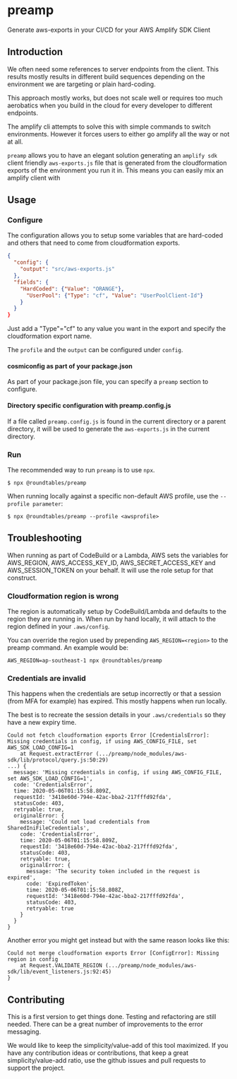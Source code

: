 # preamp

Generate aws-exports in your CI/CD for your AWS Amplify SDK Client

## Introduction

We often need some references to server endpoints from the client. This results mostly results in different build sequences depending on the environment we are targeting or plain hard-coding.

This approach mostly works, but does not scale well or requires too much aerobatics when you build in the cloud for every developer to different endpoints.

The amplify cli attempts to solve this with simple commands to switch environments. However it forces users to either go amplify all the way or not at all.

`preamp` allows you to have an elegant solution generating an `amplify sdk` client friendly `aws-exports.js` file that is generated from the cloudformation exports of the environment you run it in. This means you can easily mix an amplify client with 

## Usage

### Configure

The configuration allows you to setup some variables that are hard-coded and others that need to come from cloudformation exports.

```json
{
  "config": {
    "output": "src/aws-exports.js"
  },
  "fields": {
    "HardCoded": {"Value": "ORANGE"},
      "UserPool": {"Type": "cf", "Value": "UserPoolClient-Id"}
    }
  }
}
```

Just add a "Type"="cf" to any value you want in the export and specify the cloudformation export name.

The `profile` and the `output` can be configured under `config`.

#### cosmiconfig as part of your package.json

As part of your package.json file, you can specify a `preamp` section to configure.

#### Directory specific configuration with preamp.config.js

If a file called `preamp.config.js` is found in the current directory or a parent directory, it will be used to generate the `aws-exports.js` in the current directory.

### Run

The recommended way to run `preamp` is to use `npx`.

```shell
$ npx @roundtables/preamp
```

When running locally against a specific non-default AWS profile, use the `--profile parameter`:

```shell
$ npx @roundtables/preamp --profile <awsprofile>
```

## Troubleshooting

When running as part of CodeBuild or a Lambda, AWS sets the variables for AWS_REGION, AWS_ACCESS_KEY_ID, AWS_SECRET_ACCESS_KEY and AWS_SESSION_TOKEN on your behalf. It will use the role setup for that construct.

### Cloudformation region is wrong

The region is automatically setup by CodeBuild/Lambda and defaults to the region they are running in. When run by hand locally, it will attach to the region defined in your `.aws/config`. 

You can override the region used by prepending `AWS_REGION=<region>` to the preamp command. An example would be:

```shell
AWS_REGION=ap-southeast-1 npx @roundtables/preamp
```

### Credentials are invalid

This happens when the credentials are setup incorrectly or that a session (from MFA for example) has expired. This mostly happens when run locally.

The best is to recreate the session details in your `.aws/credentials` so they have a new expiry time.

```output
Could not fetch cloudformation exports Error [CredentialsError]: Missing credentials in config, if using AWS_CONFIG_FILE, set AWS_SDK_LOAD_CONFIG=1
    at Request.extractError (.../preamp/node_modules/aws-sdk/lib/protocol/query.js:50:29)
...) {
  message: 'Missing credentials in config, if using AWS_CONFIG_FILE, set AWS_SDK_LOAD_CONFIG=1',
  code: 'CredentialsError',
  time: 2020-05-06T01:15:58.809Z,
  requestId: '3418e60d-794e-42ac-bba2-217fffd92fda',
  statusCode: 403,
  retryable: true,
  originalError: {
    message: 'Could not load credentials from SharedIniFileCredentials',
    code: 'CredentialsError',
    time: 2020-05-06T01:15:58.809Z,
    requestId: '3418e60d-794e-42ac-bba2-217fffd92fda',
    statusCode: 403,
    retryable: true,
    originalError: {
      message: 'The security token included in the request is expired',
      code: 'ExpiredToken',
      time: 2020-05-06T01:15:58.808Z,
      requestId: '3418e60d-794e-42ac-bba2-217fffd92fda',
      statusCode: 403,
      retryable: true
    }
  }
}
```

Another error you might get instead but with the same reason looks like this:

```
Could not merge cloudformation exports Error [ConfigError]: Missing region in config
    at Request.VALIDATE_REGION (.../preamp/node_modules/aws-sdk/lib/event_listeners.js:92:45)
}
```

## Contributing

This is a first version to get things done. Testing and refactoring are still needed. There can be a great number of improvements to the error messaging.

We would like to keep the simplicity/value-add of this tool maximized. If you have any contribution ideas or contributions, that keep a great simplicity/value-add ratio, use the github issues and pull requests to support the project.
